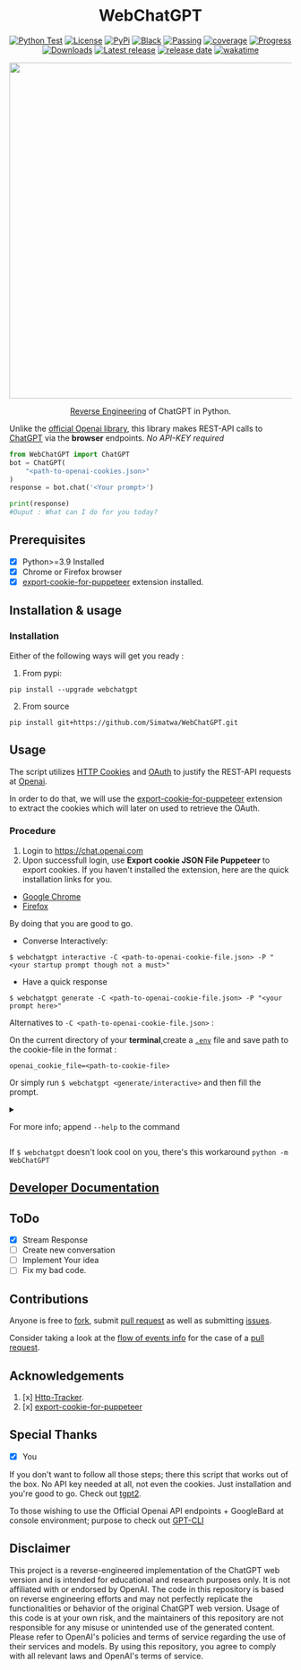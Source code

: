<h1 align="center"> WebChatGPT </h1>

<p align="center">
<a href="https://github.com/Simatwa/WebChatGPT/actions/workflows/python-test.yml"><img src="https://github.com/Simatwa/WebChatGPT/actions/workflows/python-test.yml/badge.svg" alt="Python Test"/></a>
<a href="LICENSE"><img alt="License" src="https://img.shields.io/static/v1?logo=GPL&color=Blue&message=GNUv3&label=License"/></a>
<a href="https://pypi.org/project/webchatgpt"><img alt="PyPi" src="https://img.shields.io/static/v1?logo=pypi&label=Pypi&message=v0.2.3&color=green"/></a>
<a href="https://github.com/psf/black"><img alt="Black" src="https://img.shields.io/static/v1?logo=Black&label=Code-style&message=Black"/></a>
<a href="#"><img alt="Passing" src="https://img.shields.io/static/v1?logo=Docs&label=Docs&message=Passing&color=green"/></a>
<a href="#"><img alt="coverage" src="https://img.shields.io/static/v1?logo=Coverage&label=Coverage&message=90%&color=yellowgreen"/></a>
<a href="#" alt="progress"><img alt="Progress" src="https://img.shields.io/static/v1?logo=Progress&label=Progress&message=95%&color=green"/></a>
<a href="https://pepy.tech/project/webchatgpt"><img src="https://static.pepy.tech/personalized-badge/webchatgpt?period=total&units=international_system&left_color=grey&right_color=green&left_text=Downloads" alt="Downloads"></a>
<!--<a href="https://github.com/Simatwa/WebChatGPT/releases"><img src="https://img.shields.io/github/downloads/Simatwa/WebChatGPT/total?label=Downloads&color=success" alt="Downloads"></img></a> -->
<a href="https://github.com/Simatwa/WebChatGPT/releases"><img src="https://img.shields.io/github/v/release/Simatwa/WebChatGPT?color=success&label=Release&logo=github" alt="Latest release"></img></a>
<a href="https://github.com/Simatwa/WebChatGPT/releases"><img src="https://img.shields.io/github/release-date/Simatwa/WebChatGPT?label=Release date&logo=github" alt="release date"></img></a>
<a href="https://wakatime.com/badge/github/Simatwa/WebChatGPT"><img src="https://wakatime.com/badge/github/Simatwa/WebChatGPT.svg" alt="wakatime"></a>
</p>

<p align="center">
<img width="600" height="auto" src="https://github.com/Simatwa/WebChatGPT/blob/main/assets/demo.gif?raw=true"/>
</p>

<p align="center">
<a href="https://en.wikipedia.org/wiki/Reverse_engineering">Reverse Engineering</a> of ChatGPT in Python.
</p> 

Unlike the [official Openai library](https://github.com/openai/openai-python), this library makes REST-API calls to [ChatGPT](https://chat.openai.com) via the **browser** endpoints. *No API-KEY required*


```python
from WebChatGPT import ChatGPT
bot = ChatGPT(
    "<path-to-openai-cookies.json>"
)
response = bot.chat('<Your prompt>')

print(response)
#Ouput : What can I do for you today?
```

## Prerequisites

- [x] Python>=3.9 Installed
- [x] Chrome or Firefox browser
- [x] [export-cookie-for-puppeteer](https://github.com/ktty1220/export-cookie-for-puppeteer) extension installed.

## Installation & usage

### Installation

Either of the following ways will get you ready :

1. From pypi:
  
  ```
  pip install --upgrade webchatgpt
  ```

2. From source

```
pip install git+https://github.com/Simatwa/WebChatGPT.git
```

## Usage

The script utilizes [HTTP Cookies](https://en.wikipedia.org/wiki/HTTP_cookie) and [OAuth](https://en.wikipedia.org/wiki/OAuth) to justify the REST-API requests at [Openai](https://openai.com). 

In order to do that, we will use the [export-cookie-for-puppeteer](https://github.com/ktty1220/export-cookie-for-puppeteer) extension to extract the cookies which will later on used to retrieve the OAuth.

### Procedure

1. Login to https://chat.openai.com
2. Upon successfull login, use **Export cookie JSON File Puppeteer** to export cookies. If you haven't installed the extension, here are  the quick installation links for you. 
 - [Google Chrome](https://chrome.google.com/webstore/detail/nmckokihipjgplolmcmjakknndddifde)
- [Firefox](https://addons.mozilla.org/ja/firefox/addon/%E3%82%AF%E3%83%83%E3%82%AD%E3%83%BCjson%E3%83%95%E3%82%A1%E3%82%A4%E3%83%AB%E5%87%BA%E5%8A%9B-for-puppeteer/)

By doing that you are good to go.


- Converse Interactively:

```
$ webchatgpt interactive -C <path-to-openai-cookie-file.json> -P "<your startup prompt though not a must>"
```

- Have a quick response

```
$ webchatgpt generate -C <path-to-openai-cookie-file.json> -P "<your prompt here>"
```

Alternatives to `-C <path-to-openai-cookie-file.json>` :

On the current directory of your **terminal**,create a [`.env`](https://github.com/Simatwa/WebChatGPT/blob/main/env) file and save path to the cookie-file in the format :

```
openai_cookie_file=<path-to-cookie-file>
```

Or simply run `$ webchatgpt <generate/interactive>` and then fill the prompt.

<details>

<summary>

For more info; append `--help` to the command

</summary>

<details>

<summary>

`$ webchatgpt --help`

</summary>


```
Usage: webchatgpt [OPTIONS] COMMAND [ARGS]...

  Reverse Engineered ChatGPT Web-version

Options:
  --help  Show this message and exit.

Commands:
  generate     Generate a quick response with ChatGPT
  interactive  Chat with ChatGPT interactively
```

</details>


<details>

<summary>

` $ webchatgpt generate --help`

</summary>


```
Usage: webchatgpt generate [OPTIONS]

  Generate a quick response with ChatGPT

Options:
  -C, --cookie-path PATH  Path to .json file containing cookies for
                          `chat.openai.com`
  -M, --model TEXT        ChatGPT's model to be used
  -I, --index INTEGER     Conversation index to resume from
  -P, --prompt TEXT       Start conversation with this messsage
  --help                  Show this message and exit.
```

</details>


<details>

<summary>

` $ webchatgpt interactive --help`

</summary>

```
Usage: webchatgpt interactive [OPTIONS]

  Chat with ChatGPT interactively

Options:
  -C, --cookie-path PATH          Path to .json file containing cookies for
                                  `chat.openai.com`
  -M, --model TEXT                ChatGPT's model to be used
  -I, --index INTEGER             Conversation index to resume from
  -P, --prompt TEXT               Start conversation with this messsage
  -B, --busy-bar-index INTEGER RANGE
                                  Busy bar index [0:/, 1:■█■■■]  [0<=x<=1]
  --help                          Show this message and exit.
```

</details>

Running `h` while in interactive prompt:

```
╒════╤════════════════════════╤═══════════════════════════════════════╕
│    │ Command                │ Action                                │
╞════╪════════════════════════╪═══════════════════════════════════════╡
│  0 │ h                      │ Show this help info                   │
├────┼────────────────────────┼───────────────────────────────────────┤
│  1 │ history                │ Show conversation history             │
├────┼────────────────────────┼───────────────────────────────────────┤
│  2 │ share                  │ Share conversation by link            │
├────┼────────────────────────┼───────────────────────────────────────┤
│  3 │ stop_share             │ Revoke shared conversation link       │
├────┼────────────────────────┼───────────────────────────────────────┤
│  4 │ rename                 │ Rename conversation title             │
├────┼────────────────────────┼───────────────────────────────────────┤
│  5 │ archive                │ Archive or unarchive a conversation   │
├────┼────────────────────────┼───────────────────────────────────────┤
│  6 │ shared_conversations   │ Show shared conversations             │
├────┼────────────────────────┼───────────────────────────────────────┤
│  7 │ previous_conversations │ Show previous conversations           │
├────┼────────────────────────┼───────────────────────────────────────┤
│  8 │ delete_conversation    │ Delete a particular conversation      │
├────┼────────────────────────┼───────────────────────────────────────┤
│  9 │ prompts                │ Generate random prompts               │
├────┼────────────────────────┼───────────────────────────────────────┤
│ 10 │ account_info           │ ChatGPT account info/setings          │
├────┼────────────────────────┼───────────────────────────────────────┤
│ 11 │ ask                    │ Show raw response from ChatGPT        │
├────┼────────────────────────┼───────────────────────────────────────┤
│ 12 │ auth                   │ Show current user auth info           │
├────┼────────────────────────┼───────────────────────────────────────┤
│ 13 │ migrate                │ Shift to another conversation         │
├────┼────────────────────────┼───────────────────────────────────────┤
│ 14 │ set_theme              │ Set theme for displaying codes        │
├────┼────────────────────────┼───────────────────────────────────────┤
│ 15 │ copy_this              │ Copy last response                    │
├────┼────────────────────────┼───────────────────────────────────────┤
│ 16 │ with_copied            │ Attach last copied text to the prompt │
├────┼────────────────────────┼───────────────────────────────────────┤
│ 17 │ clear                  │ Clear console                         │
├────┼────────────────────────┼───────────────────────────────────────┤
│ 18 │ ./<command>            │ Run system command                    │
├────┼────────────────────────┼───────────────────────────────────────┤
│ 19 │ <any other>            │ Interact with ChatGPT                 │
├────┼────────────────────────┼───────────────────────────────────────┤
│ 20 │ exit                   │ Quit Program                          │
╘════╧════════════════════════╧═══════════════════════════════════════╛
```

</details>

If `$ webchatgpt` doesn't look cool on you, there's this workaround `python -m WebChatGPT`

## [Developer Documentation](https://github.com/Simatwa/WebChatGPT/blob/main/docs/DEVELOPER.md)

## ToDo

- [x] Stream Response
- [ ] Create new conversation
- [ ] Implement Your idea
- [ ] Fix my bad code.

## Contributions

Anyone is free to [fork](https://github.com/Simatwa/WebChatGPT/fork), submit [pull request](https://github.com/Simatwa/WebChatGPT/pulls/new) as well as submitting [issues](https://github.com/Simatwa/WebChatGPT/issues/new).

Consider taking a look at the [flow of events info](https://github.com/Simatwa/WebChatGPT/blob/main/docs/operations_flow.md) for the case of a [pull request](https://github.com/Simatwa/WebChatGPT/pulls).

## Acknowledgements

1. [x] [Http-Tracker](https://github.com/venukbh/http-tracker).
2. [x] [export-cookie-for-puppeteer](https://github.com/ktty1220/export-cookie-for-puppeteer)

## Special Thanks

- [x] You

If you don't want to follow all those steps; there this script that works out of the box. No API key needed at all, not even the cookies. Just installation and you're good to go. Check out [tgpt2](https://github.com/Simatwa/tgpt2/).

To those wishing to use the Official Openai API endpoints + GoogleBard at console environment; purpose to check out [GPT-CLI](https://github.com/Simatwa/GPT-CLI)

## Disclaimer

This project is a reverse-engineered implementation of the ChatGPT web version and is intended for educational and research purposes only. It is not affiliated with or endorsed by OpenAI. The code in this repository is based on reverse engineering efforts and may not perfectly replicate the functionalities or behavior of the original ChatGPT web version. Usage of this code is at your own risk, and the maintainers of this repository are not responsible for any misuse or unintended use of the generated content. Please refer to OpenAI's policies and terms of service regarding the use of their services and models. By using this repository, you agree to comply with all relevant laws and OpenAI's terms of service.
